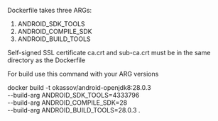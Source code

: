 
Dockerfile takes three ARGs:


   1) ANDROID_SDK_TOOLS
   2) ANDROID_COMPILE_SDK
   3) ANDROID_BUILD_TOOLS


Self-signed SSL certificate ca.crt and sub-ca.crt
must be in the same directory as the Dockerfile


For build use this command with your ARG versions


docker build -t okassov/android-openjdk8:28.0.3 \
--build-arg ANDROID_SDK_TOOLS=4333796 \
--build-arg ANDROID_COMPILE_SDK=28 \
--build-arg ANDROID_BUILD_TOOLS=28.0.3 .


